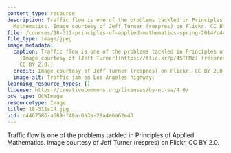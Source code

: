 ```yaml
---
content_type: resource
description: Traffic flow is one of the problems tackled in Principles of Applied
  Mathematics. Image courtesy of Jeff Turner (respres) on Flickr. CC BY 2.0.
file: /courses/18-311-principles-of-applied-mathematics-spring-2014/c4467586a509f48a0a3a28a4e6a62e43_18-311s14.jpg
file_type: image/jpeg
image_metadata:
  caption: Traffic flow is one of the problems tackled in Principles of Applied Mathematics.
    (Image courtesy of [Jeff Turner](https://flic.kr/p/4STFMz) (respres) on Flickr.
    CC BY 2.0.)
  credit: Image courtesy of Jeff Turner (respres) on Flickr. CC BY 2.0.
  image-alt: Traffic jam on Los Angeles highway.
learning_resource_types: []
license: https://creativecommons.org/licenses/by-nc-sa/4.0/
ocw_type: OCWImage
resourcetype: Image
title: 18-311s14.jpg
uid: c4467586-a509-f48a-0a3a-28a4e6a62e43
---
```

Traffic flow is one of the problems tackled in Principles of Applied Mathematics. Image courtesy of Jeff Turner (respres) on Flickr. CC BY 2.0.